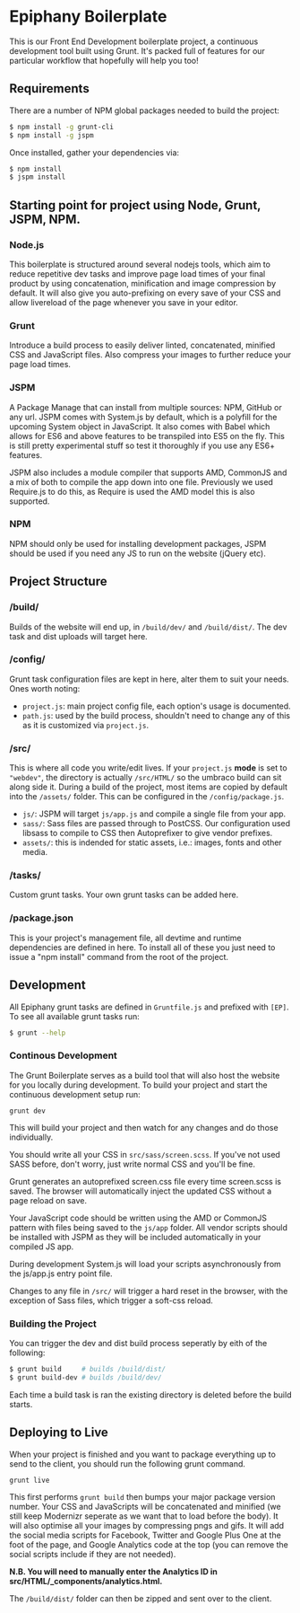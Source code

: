 # Epiphany Boilerplate

This is our Front End Development boilerplate project, a continuous development tool built using Grunt. It's packed full of features for our particular workflow that hopefully will help you too!

## Requirements

There are a number of NPM global packages needed to build the project:

```bash
$ npm install -g grunt-cli
$ npm install -g jspm
```

Once installed, gather your dependencies via:

```bash
$ npm install
$ jspm install
```

## Starting point for project using Node, Grunt, JSPM, NPM.

### Node.js

This boilerplate is structured around several nodejs tools, which aim to reduce repetitive dev tasks and improve page load times of your final product by using concatenation, minification and image compression by default. It will also give you auto-prefixing on every save of your CSS and allow livereload of the page whenever you save in your editor.

### Grunt

Introduce a build process to easily deliver linted, concatenated, minified CSS and JavaScript files. Also compress your images to further reduce your page load times.

### JSPM

A Package Manage that can install from multiple sources: NPM, GitHub or any url. JSPM comes with System.js by default, which is a polyfill for the upcoming System object in JavaScript. It also comes with Babel which allows for ES6 and above features to be transpiled into ES5 on the fly. This is still pretty experimental stuff so test it thoroughly if you use any ES6+ features.

JSPM also includes a module compiler that supports AMD, CommonJS and a mix of both to compile the app down into one file. Previously we used Require.js to do this, as Require is used the AMD model this is also supported.

### NPM

NPM should only be used for installing development packages, JSPM should be used if you need any JS to run on the website (jQuery etc).

## Project Structure

### /build/

Builds of the website will end up, in `/build/dev/` and `/build/dist/`. The dev task and dist uploads will target here.

### /config/

Grunt task configuration files are kept in here, alter them to suit your needs. Ones worth noting:

 - `project.js`: main project config file, each option's usage is documented.
 - `path.js`: used by the build process, shouldn't need to change any of this as it is customized via `project.js`.

### /src/

This is where all code you write/edit lives. If your `project.js` **mode** is set to `"webdev"`, the directory is actually `/src/HTML/` so the umbraco build can sit along side it. During a build of the project, most items are copied by default into the `/assets/` folder. This can be configured in the `/config/package.js`.

 - `js/`: JSPM will target `js/app.js` and compile a single file from your app.
 - `sass/`: Sass files are passed through to PostCSS. Our configuration used libsass to compile to CSS then Autoprefixer to give vendor prefixes.
 - `assets/`: this is indended for static assets, i.e.: images, fonts and other media.

### /tasks/

Custom grunt tasks. Your own grunt tasks can be added here.

### /package.json

This is your project's management file, all devtime and runtime dependencies are defined in here. To install all of these you just need to issue a "npm install" command from the root of the project.

## Development

All Epiphany grunt tasks are defined in `Gruntfile.js` and prefixed with `[EP]`. To see all available grunt tasks run:

```bash
$ grunt --help
```

### Continous Development

The Grunt Boilerplate serves as a build tool that will also host the website for you locally during development. To build your project and start the continuous development setup run:

```
grunt dev
```

This will build your project and then watch for any changes and do those individually.

You should write all your CSS in `src/sass/screen.scss`. If you've not used SASS before, don't worry, just write normal CSS and you'll be fine.

Grunt generates an autoprefixed screen.css file every time screen.scss is saved. The browser will automatically inject the updated CSS without a page reload on save.

Your JavaScript code should be written using the AMD or CommonJS pattern with files being saved to the `js/app` folder. All vendor scripts should be installed with JSPM as they will be included automatically in your compiled JS app.

During development System.js will load your scripts asynchronously from the js/app.js entry point file.

Changes to any file in `/src/` will trigger a hard reset in the browser, with the exception of Sass files, which trigger a soft-css reload.

### Building the Project

You can trigger the dev and dist build process seperatly by eith of the following:

```bash
$ grunt build     # builds /build/dist/
$ grunt build-dev # builds /build/dev/
```

Each time a build task is ran the existing directory is deleted before the build starts.

## Deploying to Live

When your project is finished and you want to package everything up to send to the client, you should run the following grunt command.

```
grunt live
```

This first performs `grunt build` then bumps your major package version number. Your CSS and JavaScripts will be concatenated and minified (we still keep Modernizr seperate as we want that to load before the body). It will also optimise all your images by compressing pngs and gifs. It will add the social media scripts for Facebook, Twitter and Google Plus One at the foot of the page, and Google Analytics code at the top (you can remove the social scripts include if they are not needed).

**N.B. You will need to manually enter the Analytics ID in src/HTML/_components/analytics.html.**

The `/build/dist/` folder can then be zipped and sent over to the client.
